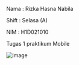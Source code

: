 Nama  : Rizka Hasna Nabila

Shift : Selasa (A)

NIM   : H1D021010
 
Tugas 1 praktikum Mobile

![image](https://github.com/rizkaa-hn/H1D021010_tugas2/assets/102272398/9dfd5609-9801-4f06-8bad-310e86c7034c)

